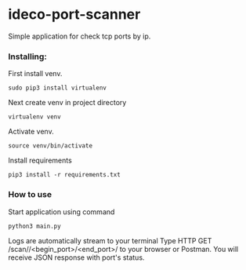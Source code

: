 # ideco-port-scanner
Simple application for check tcp ports by ip.
### Installing:
First install venv.
```
sudo pip3 install virtualenv 
```
Next create venv in project directory
```
virtualenv venv 
```
Activate venv.
```
source venv/bin/activate
```
Install requirements
```
pip3 install -r requirements.txt
```
### How to use
Start application using command
```
python3 main.py
```
Logs are automatically stream to your terminal
Type HTTP GET /scan/<ip>/<begin_port>/<end_port>/ to your browser or Postman.
You will receive JSON response with port's status.  
